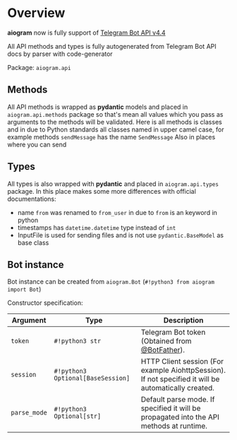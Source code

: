 # Overview

**aiogram** now is fully support of [Telegram Bot API v4.4](https://core.telegram.org/bots/api)

All API methods and types is fully autogenerated from Telegram Bot API docs by parser with code-generator

Package: `aiogram.api`

## Methods

All API methods is wrapped as **pydantic** models and placed in `aiogram.api.methods` package so that's mean all values which you pass as arguments to the methods will be validated. 
Here is all methods is classes and in due to Python standards all classes named in upper camel case, for example methods `sendMessage` has the name `SendMessage`
Also in places where you can send 

## Types

All types is also wrapped with **pydantic** and placed in `aiogram.api.types` package.
In this place makes some more differences with official documentations:

- name `from` was renamed to `from_user` in due to `from` is an keyword in python
- timestamps has `datetime.datetime` type instead of `int`
- InputFile is used for sending files and is not use `pydantic.BaseModel` as base class

## Bot instance

Bot instance can be created from `aiogram.Bot` (`#!python3 from aiogram import Bot`)

Constructor specification:

| Argument | Type | Description |
| --- | --- | --- |
| `token` | `#!python3 str` | Telegram Bot token (Obtained from [@BotFather](https://t.me/BotFather)). | 
| `session` | `#!python3 Optional[BaseSession]` | HTTP Client session (For example AiohttpSession). If not specified it will be automatically created. | 
| `parse_mode` | `#!python3 Optional[str]` | Default parse mode. If specified it will be propagated into the API methods at runtime. |
 
